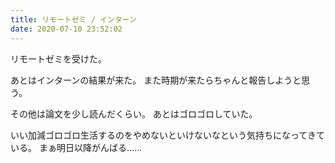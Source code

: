 ```yaml
---
title: リモートゼミ / インターン
date: 2020-07-10 23:52:02
---
```


リモートゼミを受けた。

あとはインターンの結果が来た。
また時期が来たらちゃんと報告しようと思う。

その他は論文を少し読んだくらい。
あとはゴロゴロしていた。

いい加減ゴロゴロ生活するのをやめないといけないなという気持ちになってきている。
まぁ明日以降がんばる……
